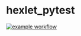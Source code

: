 # hexlet_pytest

[![example workflow](https://github.com/github/docs/actions/workflows/main.yml/badge.svg)](https://github.com/fyodor91/hexlet_pytest/blob/main/.github/workflows/learn-github-actions.yml)
